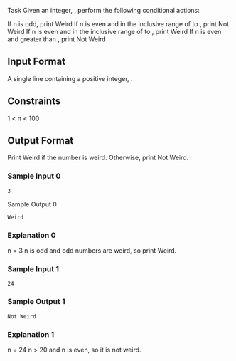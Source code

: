 Task
Given an integer, , perform the following conditional actions:

If n is odd, print Weird
If n is even and in the inclusive range of  to , print Not Weird
If n is even and in the inclusive range of  to , print Weird
If n is even and greater than , print Not Weird

## Input Format

A single line containing a positive integer, .

## Constraints

1 < n < 100 

## Output Format

Print Weird if the number is weird. Otherwise, print Not Weird.

### Sample Input 0

```
3
```

Sample Output 0

```
Weird
```

### Explanation 0

n = 3
n is odd and odd numbers are weird, so print Weird.

### Sample Input 1

```
24
```

### Sample Output 1

```
Not Weird
```

### Explanation 1

n = 24
n > 20 and n is even, so it is not weird.
